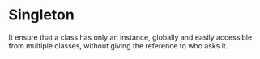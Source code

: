 # Singleton
It ensure that a class has only an instance, globally and easily accessible from multiple classes, without giving the reference to who asks it.